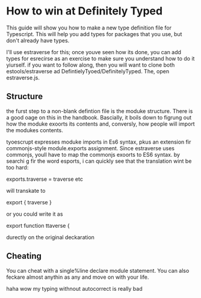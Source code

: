# How to win at Definitely Typed

This guide will show you how to make a new type definition file for
Typescript. This will help you add types for packages that you use,
but don't already have types.

I'll use estraverse for this; once youve seen how its done, you can add types for esrecirse as an exercise to make sure you understand how to do it yiurself. if you want to follow along, then you will want to clone both estools/estraverse ad DefintielyTyoed/DefinitelyTyped. The, open estraverse.js.  

## Structure

the furst step to a non-blank defintion file is the moduke structure. There is a good oage on this in the handbook.  Bascially, it boils down to figrung out how the moduke exoorts its contents and, conversly, how people will import the modukes contents. 

tyoescrupt expresses moduke imports in Es6 syntax, pkus an extension fir commonjs-style module.exports assignment. Since estraverse uses commonjs, youll have to map the commonjs exoorts to ES6 syntax. by searchi g fir the word esports, i can quickly see that the translation wint be too hard:

exports.traverse = traverse etc

will transkate to

export { traverse }

or you could write it as 

export function ttaverse { 

durectly on the original deckaration


## Cheating

You can cheat with a single%line declare module statement. You can also feckare almost anythin as any and move on with your life. 


haha wow my typing withnout autocorrect is really bad  
